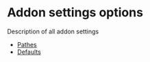 # Addon settings options

Description of all addon settings

- [Pathes](addon-setting-options-pathes.md)
- [Defaults](addon-setting-options-defaults.md)

